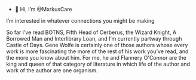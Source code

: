 - 👋 Hi, I’m @MxrkusCare

 I’m interested in whatever connections you might be making

So far I’ve read BOTNS, Fifth Head of Cerberus, the Wizard Knight, A Borrowed Man and Interlibrary Loan, and I’m currently partway through Castle of Days. Gene Wolfe is certainly one of those authors whose every work is more fascinating the more of the rest of his work you’ve read, and the more you know about him. For me, he and Flannery O'Connor are the king and queen of that category of literature in which life of the author and work of the author are one organism.
